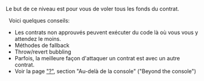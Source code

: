 Le but de ce niveau est pour vous de voler tous les fonds du contrat.

&nbsp;
Voici quelques conseils:
* Les contrats non approuvés peuvent exécuter du code là où vous vous y attendez le moins.
* Méthodes de fallback
* Throw/revert bubbling
* Parfois, la meilleure façon d'attaquer un contrat est avec un autre contrat.
* Voir la page ["?"](https://ethernaut.openzeppelin.com/help), section "Au-delà de la console" ("Beyond the console")